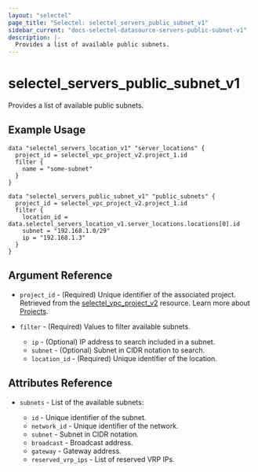 ```yaml
---
layout: "selectel"
page_title: "Selectel: selectel_servers_public_subnet_v1"
sidebar_current: "docs-selectel-datasource-servers-public-subnet-v1"
description: |-
  Provides a list of available public subnets.
---
```


# selectel\_servers\_public\_subnet\_v1

Provides a list of available public subnets.

## Example Usage

```hcl
data "selectel_servers_location_v1" "server_locations" {
  project_id = selectel_vpc_project_v2.project_1.id
  filter {
    name = "some-subnet"
  }
}

data "selectel_servers_public_subnet_v1" "public_subnets" {
  project_id = selectel_vpc_project_v2.project_1.id
  filter {
    location_id = data.selectel_servers_location_v1.server_locations.locations[0].id
    subnet = "192.168.1.0/29"
    ip = "192.168.1.3"
  }
}
```

## Argument Reference

* `project_id` - (Required) Unique identifier of the associated project. Retrieved from the [selectel_vpc_project_v2](https://registry.terraform.io/providers/selectel/selectel/latest/docs/resources/vpc_project_v2) resource. Learn more about [Projects](https://docs.selectel.ru/en/control-panel-actions/projects/about-projects/).

* `filter` - (Required) Values to filter available subnets.

  * `ip` - (Optional) IP address to search included in a subnet.
  * `subnet` - (Optional) Subnet in CIDR notation to search.
  * `location_id` - (Required) Unique identifier of the location.

## Attributes Reference

* `subnets` - List of the available subnets:

  * `id` - Unique identifier of the subnet.
  * `network_id` - Unique identifier of the network.
  * `subnet` - Subnet in CIDR notation.
  * `broadcast` - Broadcast address.
  * `gateway` - Gateway address.
  * `reserved_vrp_ips` - List of reserved VRP IPs.
